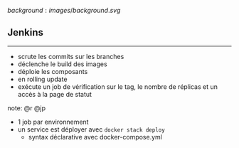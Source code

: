 $background:images/background.svg$
## Jenkins
---
* scrute les commits sur les branches
* déclenche le build des images
* déploie les composants
* en rolling update
* exécute un job de vérification sur le tag, le nombre de réplicas et un accès à la page de statut


note: @r @jp
* 1 job par environnement
* un service est déployer avec `docker stack deploy`
  * syntax déclarative avec docker-compose.yml

